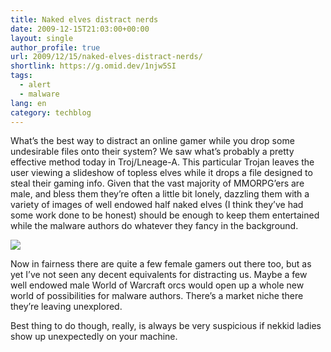 ```yaml
---
title: Naked elves distract nerds
date: 2009-12-15T21:03:00+00:00
layout: single
author_profile: true
url: 2009/12/15/naked-elves-distract-nerds/
shortlink: https://g.omid.dev/1njw5SI
tags:
  - alert
  - malware
lang: en
category: techblog
---
```

What’s the best way to distract an online gamer while you drop some undesirable files onto their system? We saw what’s probably a pretty effective method today in Troj/Lneage-A. This particular Trojan leaves the user viewing a slideshow of topless elves while it drops a file designed to steal their gaming info. Given that the vast majority of MMORPG’ers are male, and bless them they’re often a little bit lonely, dazzling them with a variety of images of well endowed half naked elves (I think they’ve had some work done to be honest) should be enough to keep them entertained while the malware authors do whatever they fancy in the background.

<div>
</div>

<div>
  <a href="http://4.bp.blogspot.com/_vaUVXcmC3OI/SyfstWZVSQI/AAAAAAAAAWU/QsUxlKt76Pg/s1600-h/elfblog.jpg" imageanchor="1"><img border="0" src="http://4.bp.blogspot.com/_vaUVXcmC3OI/SyfstWZVSQI/AAAAAAAAAWU/QsUxlKt76Pg/s400/elfblog.jpg" /></a>
</div>

Now in fairness there are quite a few female gamers out there too, but as yet I’ve not seen any decent equivalents for distracting us. Maybe a few well endowed male World of Warcraft orcs would open up a whole new world of possibilities for malware authors. There’s a market niche there they’re leaving unexplored.

Best thing to do though, really, is always be very suspicious if nekkid ladies show up unexpectedly on your machine.